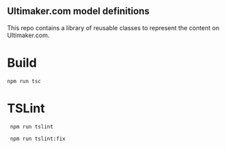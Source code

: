 Ultimaker.com model definitions
---

This repo contains a library of reusable classes to represent the content on Ultimaker.com.


# Build

```
npm run tsc

```

# TSLint

```
 npm run tslint

```

``` 
 npm run tslint:fix

 ```